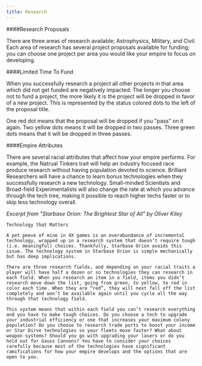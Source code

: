 ```yaml
---
title: Research
---
```


####Research Proposals

There are three areas of research available; Astrophysics, Military, and Civil. Each area of research has several project proposals available for funding; you can choose one project per area you would like your empire to focus on developing.

####Limited Time To Fund

When you successfully research a project all other projects in that area which did not get funded are negatively impacted. The longer you choose not to fund a project, the more likely it is the project will be dropped in favor of a new project. This is represented by the status colored dots to the left of the proposal title.

One red dot means that the proposal will be dropped if you "pass" on it again. Two yellow dots means it will be dropped in two passes. Three green dots means that it will be dropped in three passes.

####Empire Attributes

There are several racial attributes that affect how your empire performs. For example, the Natrual Tinkers trait will help an industry focused race produce research without having population devoted to science. Brilliant Researchers will have a chance to learn bonus technologies when they successfully research a new technology. Small-minded Scientists and Broad-field Experimentalists will also change the rate at which you advance through the tech tree, making it possible to reach higher techs faster or to skip less technology overall.


*Excerpt from "Starbase Orion: The Brightest Star of All" by Oliver Kiley*

```
Technology that Matters

A pet peeve of mine in 4X games is an overabundance of incremental technology, wrapped up in a research system that doesn’t require tough (i.e. meaningful) choices. Thankfully, Starbase Orion avoids this issue. The technology system in Starbase Orion is simple mechanically but has deep implications. 

There are three research fields, and depending on your racial traits a player will have half a dozen or so technologies they can research in each field. When you research an item in a field, items you didn’t research move down the list, going from green, to yellow, to red in color each time. When they are “red”, they will next fall off the list completely and won’t be available again until you cycle all the way through that technology field. 

This system means that within each field you can’t research everything and you have to make tough choices. Do you choose a tech to upgrade your industrial efficiency or one that increases your maximum colony population? Do you choose to research trade ports to boost your income or Star Dirve technologies so your fleets move faster? What about weapon systems? Should you go with upgrading your lasers or do you hold out for Gauss Cannons? You have to consider your choices carefully because most of the technologies have significant ramifications for how your empire develops and the options that are open to you.
```